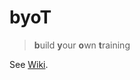 # byoT

> **b**uild **y**our **o**wn **t**raining

See [Wiki](https://gitlab.com/zuffik.eu/byot/-/wikis/home).
